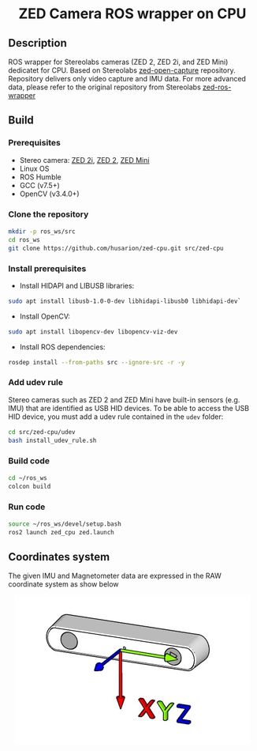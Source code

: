 <h1 align="center">
  ZED Camera ROS wrapper on CPU
</h1>


## Description
ROS wrapper for Stereolabs cameras (ZED 2, ZED 2i, and ZED Mini) dedicatet for CPU. Based on Stereolabs [zed-open-capture](https://github.com/stereolabs/zed-open-capture) repository. Repository delivers only video capture and IMU data. For more advanced data, please refer to the original repository from Stereolabs [zed-ros-wrapper](https://github.com/stereolabs/zed-ros-wrapper)

## Build

### Prerequisites

 * Stereo camera: [ZED 2i](https://www.stereolabs.com/zed-2i/), [ZED 2](https://www.stereolabs.com/zed-2/), [ZED Mini](https://www.stereolabs.com/zed-mini/)
 * Linux OS
 * ROS Humble
 * GCC (v7.5+)
 * OpenCV (v3.4.0+)

### Clone the repository

```bash
mkdir -p ros_ws/src
cd ros_ws
git clone https://github.com/husarion/zed-cpu.git src/zed-cpu
```

### Install prerequisites

* Install HIDAPI and LIBUSB libraries:

```bash
sudo apt install libusb-1.0-0-dev libhidapi-libusb0 libhidapi-dev`
```

* Install OpenCV:

```bash
sudo apt install libopencv-dev libopencv-viz-dev
```

* Install ROS dependencies:

```bash
rosdep install --from-paths src --ignore-src -r -y
```


### Add udev rule
Stereo cameras such as ZED 2 and ZED Mini have built-in sensors (e.g. IMU) that are identified as USB HID devices.
To be able to access the USB HID device, you must add a udev rule contained in the `udev` folder:

```bash
cd src/zed-cpu/udev
bash install_udev_rule.sh
```

### Build code

```bash
cd ~/ros_ws
colcon build
```
### Run code

```bash
source ~/ros_ws/devel/setup.bash
ros2 launch zed_cpu zed.launch
```

## Coordinates system

The given IMU and Magnetometer data are expressed in the RAW coordinate system as show below

<div align="center">

![](./images/imu_axis.jpg)

</div>